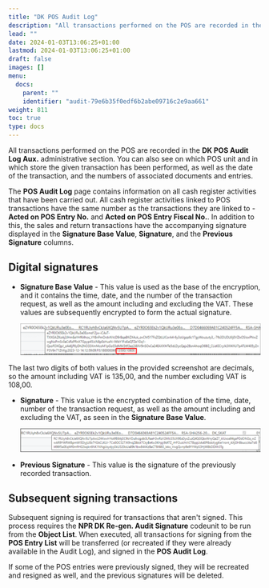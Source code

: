```yaml
---
title: "DK POS Audit Log"
description: "All transactions performed on the POS are recorded in the DK POS Audit Log Aux. administrative section."
lead: ""
date: 2024-01-03T13:06:25+01:00
lastmod: 2024-01-03T13:06:25+01:00
draft: false
images: []
menu:
  docs:
    parent: ""
    identifier: "audit-79e6b35f0edf6b2abe09716c2e9aa661"
weight: 811
toc: true
type: docs
---
```


All transactions performed on the POS are recorded in the **DK POS Audit Log Aux.** administrative section. You can also see on which POS unit and in which store the given transaction has been performed, as well as the date of the transaction, and the numbers of associated documents and entries.

The **POS Audit Log** page contains information on all cash register activities that have been carried out. All cash register activities linked to POS transactions have the same number as the transactions they are linked to - **Acted on POS Entry No.** and **Acted on POS Entry Fiscal No.**. In addition  to this, the sales and return transactions have the accompanying signature displayed in the **Signature Base Value**, **Signature**, and the **Previous Signature** columns.

## Digital signatures

- **Signature Base Value** - This value is used as the base of the encryption, and it contains the time, date, and the number of the transaction request, as well as the amount including and excluding the VAT. These values are subsequently encrypted to form the actual signature.

   ![signature_base](Images/signature_base.PNG)

The last two digits of both values in the provided screenshot are decimals, so the amount including VAT is 135,00, and the number excluding VAT is 108,00.

- **Signature** - This value is the encrypted combination of the time, date, number of the transaction request, as well as the amount including and excluding the VAT, as seen in the **Signature Base Value**.

   ![signature_actual](Images/signature_actual.PNG)

- **Previous Signature** - This value is the signature of the previously recorded transaction.

## Subsequent signing transactions

Subsequent signing is required for transactions that aren't signed. This process requires the **NPR DK Re-gen. Audit Signature** codeunit to be run from the **Object List**. When executed, all transactions for signing from the **POS Entry List** will be transferred (or recreated if they were already available in the Audit Log), and signed in the **POS Audit Log**. 

If some of the POS entries were previously signed, they will be recreated and resigned as well, and the previous signatures will be deleted. 
